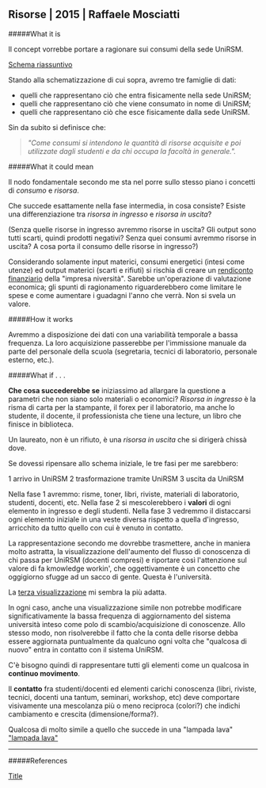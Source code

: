 ## Risorse | 2015 | Raffaele Mosciatti

#####What it is

Il concept vorrebbe portare a ragionare sui consumi della sede UniRSM.

[Schema riassuntivo](http://i.imgur.com/LbtxYL9.png)

Stando alla schematizzazione di cui sopra, avremo tre famiglie di dati: 

- quelli che rappresentano ciò che entra fisicamente nella sede UniRSM;
- quelli che rappresentano ciò che viene consumato in nome di UniRSM;
- quelli che rappresentano ciò che esce fisicamente dalla sede UniRSM.

Sin da subito si definisce che:
> _"Come consumi si intendono le quantità di risorse acquisite e poi 
utilizzate dagli studenti e da chi occupa la facoltà in generale."._

#####What it could mean

Il nodo fondamentale secondo me sta nel porre sullo stesso piano i concetti di _consumo_ e _risorsa_. 

Che succede esattamente nella fase intermedia, in cosa consiste?
Esiste una differenziazione tra _risorsa in ingresso_ e _risorsa in uscita_?

(Senza quelle risorse in ingresso avremmo risorse in uscita?
Gli output sono tutti scarti, quindi prodotti negativi?
Senza quei consumi avremmo risorse in uscita?
A cosa porta il consumo delle risorse in ingresso?)

Considerando solamente input materici, consumi energetici (intesi come utenze) ed output materici 
(scarti e rifiuti) si rischia di creare un [rendiconto finanziario](http://it.wikipedia.org/wiki/Rendiconto_finanziario) della "impresa niversità". Sarebbe un'operazione di valutazione economica; gli spunti di ragionamento riguarderebbero come
limitare le spese e come aumentare i guadagni l'anno che verrà. Non si svela un valore.

#####How it works

Avremmo a disposizione dei dati con una variabilità temporale a bassa frequenza.
La loro acquisizione passerebbe per l'immissione manuale da parte del personale della scuola 
(segretaria, tecnici di laboratorio, personale esterno, etc.).

#####What if . . .

**Che cosa succederebbe se** iniziassimo ad allargare la questione a parametri che 
non siano solo materiali o economici? 
_Risorsa in ingresso_ è la risma di carta per la stampante, il forex per il laboratorio, 
ma anche lo studente, il docente, il professionista che tiene una lecture, 
un libro che finisce in biblioteca.

Un laureato, non è un rifiuto, è una _risorsa in uscita_ 
che si dirigerà chissà dove.

Se dovessi ripensare allo schema iniziale, le tre fasi per me sarebbero: 

1 arrivo in UniRSM
2 trasformazione tramite UniRSM
3 uscita da UniRSM

Nella fase 1 avremmo: risme, toner, libri, riviste, materiali di laboratorio, studenti, docenti, etc.
Nella fase 2 si mescolerebbero i **valori** di ogni elemento in ingresso e degli studenti.
Nella fase 3 vedremmo il distaccarsi ogni elemento iniziale in una veste diversa rispetto
a quella d'ingresso, arricchito da tutto quello con cui è venuto in contatto.

La rappresentazione secondo me dovrebbe trasmettere, anche in maniera molto astratta,
la visualizzazione dell'aumento del flusso di conoscenza di chi passa per UniRSM (docenti compresi) 
e riportare così l'attenzione sul valore di fa kmowledge workin', 
che oggettivamente è un concetto che oggigiorno sfugge ad un sacco di gente.
Questa è l'università.

La [terza visualizzazione](http://i.imgur.com/I3vjFVg.jpg) mi sembra la più adatta.

In ogni caso, anche una visualizzazione simile non potrebbe modificare significativamente
la bassa frequenza di aggiornamento del sistema università inteso come 
polo di scambio/acquisizione di conoscenze. Allo stesso modo, non risolverebbe il fatto che 
la conta delle risorse debba essere aggiornata puntualmente da qualcuno ogni volta che 
"qualcosa di nuovo" entra in contatto con il sistema UniRSM.

C'è bisogno quindi di rappresentare tutti gli elementi come un qualcosa in **continuo movimento**.

Il **contatto** fra studenti/docenti ed elementi carichi conoscenza (libri, riviste, 
tecnici, docenti una tantum, seminari, workshop, etc) deve comportare visivamente 
una mescolanza più o meno reciproca (colori?) che indichi cambiamento e crescita (dimensione/forma?).

Qualcosa di molto simile a quello che succede in una "lampada lava"
["lampada lava"](https://www.google.it/search?q=lampada+lava&rlz=1C1TEUA_enIT479IT480&espv=2&biw=1517&bih=714&tbm=isch&tbo=u&source=univ&sa=X&ei=XrcwVbjHH8Wv7AbFp4GYAQ&ved=0CDIQsAQ#q=lava+lamp&tbs=isz:l&tbm=isch&tbas=0&imgrc=7KaHQtgRXo7seM%253A%3ByFPmDrl76HJ-VM%3Bhttp%253A%252F%252Fwww.alanrudnick.org%252Fwp-content%252Fuploads%252F2013%252F12%252Flava-lamp.jpg%3Bhttp%253A%252F%252Fwww.alanrudnick.org%252F2013%252F12%252F18%252Fcoalesce-lava-lamp-ministry%252F%3B2592%3B1936)

---

#####References

[Title](http://)
